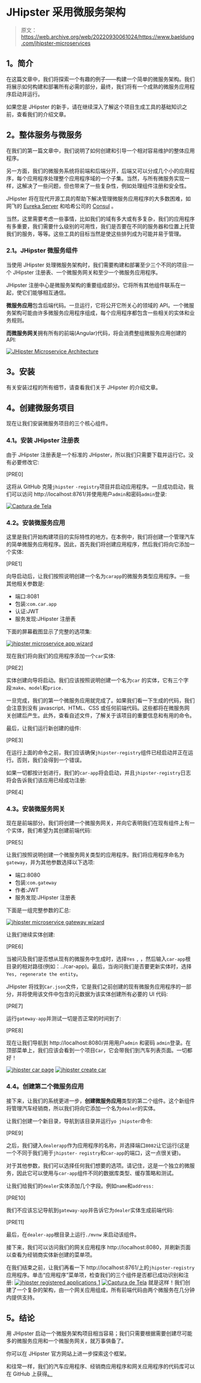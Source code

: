 # JHipster 采用微服务架构

> 原文：<https://web.archive.org/web/20220930061024/https://www.baeldung.com/jhipster-microservices>

## **1。简介**

在这篇文章中，我们将探索一个有趣的例子——构建一个简单的微服务架构。我们将展示如何构建和部署所有必需的部分，最终，我们将有一个成熟的微服务应用程序启动并运行。

如果您是 JHipster 的新手，请在继续深入了解这个项目生成工具的基础知识之前，查看我们的介绍文章。

## **2。整体服务与微服务**

在我们的第一篇文章中，我们说明了如何创建和引导一个相对容易维护的整体应用程序。

另一方面，我们的微服务系统将前端和后端分开，后端又可以分成几个小的应用程序，每个应用程序处理整个应用程序域的一个子集。当然，与所有微服务实现一样，这解决了一些问题，但也带来了一些复杂性，例如处理组件注册和安全性。

JHipster 将在现代开源工具的帮助下解决管理微服务应用程序的大多数困难，如网飞的 [Eureka Server](https://web.archive.org/web/20221128113847/https://github.com/Netflix/eureka/) 和哈希公司的 [Consul](https://web.archive.org/web/20221128113847/https://www.hashicorp.com/blog/consul-announcement/) 。

当然，这里需要考虑一些事情，比如我们的域有多大或有多复杂，我们的应用程序有多重要，我们需要什么级别的可用性，我们是否要在不同的服务器和位置上托管我们的服务，等等。这些工具的目标当然是使这些排列成为可能并易于管理。

### **2.1。JHipster 微服务组件**

当使用 JHipster 处理微服务架构时，我们需要构建和部署至少三个不同的项目:一个 JHipster 注册表、一个微服务网关和至少一个微服务应用程序。

JHipster 注册中心是微服务架构的重要组成部分。它将所有其他组件联系在一起，使它们能够相互通信。

**微服务应用**包含后端代码。一旦运行，它将公开它所关心的领域的 API。一个微服务架构可能由许多微服务应用程序组成，每个应用程序都包含一些相关的实体和业务规则。

**而微服务网关**拥有所有的前端(Angular)代码，将会消费整组微服务应用创建的 API:

[![JHipster Microservice Architecture](img/125ed3ab808e5f2f8210fd3c765619b1.png)](/web/20221128113847/https://www.baeldung.com/wp-content/uploads/2017/05/JHipster-Microservice-Architecture.png)

## **3。安装**

有关安装过程的所有细节，请查看我们关于 JHipster 的介绍文章。

## **4。创建微服务项目**

现在让我们安装微服务项目的三个核心组件。

### **4.1。安装 JHipster 注册表**

由于 JHipster 注册表是一个标准的 JHipster，所以我们只需要下载并运行它。没有必要修改它:

[PRE0]

这将从 GitHub 克隆`jhipster` `-registry`项目并启动应用程序。一旦成功启动，我们可以访问 http://localhost:8761/并使用用户`admin`和密码`admin`登录:

[![Captura de Tela](img/8784c6d2b55f2cb99e7f1fa6a8a6c992.png)](/web/20221128113847/https://www.baeldung.com/wp-content/uploads/2017/05/Captura-de-Tela-2017-05-16-às-19.21.58.png)

### **4.2。安装微服务应用**

这里是我们开始构建项目的实际特性的地方。在本例中，我们将创建一个管理汽车的简单微服务应用程序。因此，首先我们将创建应用程序，然后我们将向它添加一个实体:

[PRE1]

向导启动后，让我们按照说明创建一个名为`carapp`的微服务类型应用程序。一些其他相关参数是:

*   端口:8081
*   包装:`com.car.app`
*   认证:JWT
*   服务发现:JHipster 注册表

下面的屏幕截图显示了完整的选项集:

[![jhipster microservice app wizard](img/2b7f5b2de878bd3afc97a469d25bbb39.png)](/web/20221128113847/https://www.baeldung.com/wp-content/uploads/2017/05/jhipster-microservice-app-wizard.png)

现在我们将向我们的应用程序添加一个`car`实体:

[PRE2]

实体创建向导将启动。我们应该按照说明创建一个名为`car` 的实体，它有三个字段:`make`、`model`和`price.`

一旦完成，我们的第一个微服务应用就完成了。如果我们看一下生成的代码，我们会注意到没有 javascript、HTML、CSS 或任何前端代码。这些都将在微服务网关创建后产生。此外，查看自述文件，了解关于该项目的重要信息和有用的命令。

最后，让我们运行新创建的组件:

[PRE3]

在运行上面的命令之前，我们应该确保`jhipster-registry`组件已经启动并正在运行。否则，我们会得到一个错误。

如果一切都按计划进行，我们的`car-app`将会启动，并且`jhipster-registry`日志将会告诉我们该应用已经成功注册:

[PRE4]

### **4.3。安装微服务网关**

现在是前端部分。我们将创建一个微服务网关，并向它表明我们在现有组件上有一个实体，我们希望为其创建前端代码:

[PRE5]

让我们按照说明创建一个微服务网关类型的应用程序。我们将应用程序命名为`gateway`，并为其他参数选择以下选项:

*   端口:8080
*   包装:`com.gateway`
*   作者:JWT
*   服务发现:JHipster 注册表

下面是一组完整参数的汇总:

[![jhipster microservice gateway wizard](img/3ca0bcef7d67aacff9c9e9fcfb1b8c08.png)](/web/20221128113847/https://www.baeldung.com/wp-content/uploads/2017/05/jhipster-microservice-gateway-wizard.png)

让我们继续实体创建:

[PRE6]

当被问及我们是否想从现有的微服务中生成时，选择`Yes` `,` ，然后输入`car-app`根目录的相对路径(例如：../car-app)。最后，当询问我们是否要更新实体时，选择`Yes, regenerate the entity`。

JHipster 将找到`Car.json`文件，它是我们之前创建的现有微服务应用程序的一部分，并将使用该文件中包含的元数据为该实体创建所有必要的 UI 代码:

[PRE7]

运行`gateway-app`并测试一切是否正常的时间到了:

[PRE8]

现在让我们导航到 http://localhost:8080/并用用户`admin` 和密码 `admin`登录。在顶部菜单上，我们应该会看到一个项目`Car`，它会带我们到汽车列表页面。一切都好！

[![jhipster car page](img/d8bb58bae8a676f8a0c133291b7d2073.png)](/web/20221128113847/https://www.baeldung.com/wp-content/uploads/2017/05/jhipster-car-page.png) [![jhipster create car](img/0f58d20aabe6b7903acad47c542cd5ca.png)](/web/20221128113847/https://www.baeldung.com/wp-content/uploads/2017/05/jhipster-create-car.png)

### 4.4。创建第二个微服务应用

接下来，让我们的系统更进一步，**创建微服务应用**类型的第二个组件。这个新组件将管理汽车经销商，所以我们将向它添加一个名为`dealer`的实体。

让我们创建一个新目录，导航到该目录并运行`yo jhipster`命令:

[PRE9]

之后，我们键入`dealerapp`作为应用程序的名称，并选择端口`8082`让它运行(这是一个不同于我们用于`jhipster-` `registry`和`car-app`的端口，这一点很关键)。

对于其他参数，我们可以选择任何我们想要的选项。请记住，这是一个独立的微服务，因此它可以使用与`car-app`组件不同的数据库类型、缓存策略和测试。

让我们给我们的`dealer`实体添加几个字段。例如`name`和`address:`

[PRE10]

我们不应该忘记导航到`gateway-app`并告诉它为`dealer`实体生成前端代码:

[PRE11]

最后，在`dealer-app`根目录上运行`./mvnw` 来启动该组件。

接下来，我们可以访问我们的网关应用程序 http://localhost:8080，并刷新页面以查看为经销商实体新创建的菜单项。

在我们结束之前，让我们再看一下 http://localhost:8761/上的`jhipster-registry`应用程序。单击“应用程序”菜单项，检查我们的三个组件是否都已成功识别和注册:
[![jhipster registered applications 1](img/4d6b34e46fe90862e1f90b9e38463ea6.png)](/web/20221128113847/https://www.baeldung.com/wp-content/uploads/2017/05/jhipster-registered-applications-1.png)
[![Captura de Tela](img/991eedf1da1929ef2e4c082e9cb9dc5f.png)](/web/20221128113847/https://www.baeldung.com/wp-content/uploads/2017/05/Captura-de-Tela-2017-05-16-às-19.26.48.png)
就是这样！我们创建了一个复杂的架构，由一个网关应用组成，所有前端代码由两个微服务在几分钟内提供支持。

## **5。结论**

用 JHipster 启动一个微服务架构项目相当容易；我们只需要根据需要创建尽可能多的微服务应用和一个微服务网关，就万事俱备了。

你可以在 JHipster 官方网站上进一步探索这个框架。

和往常一样，我们的汽车应用程序、经销商应用程序和网关应用程序的代码库可以在 GitHub 上获得[。](https://web.archive.org/web/20221128113847/https://github.com/eugenp/tutorials/tree/master/jhipster-modules/jhipster-microservice)